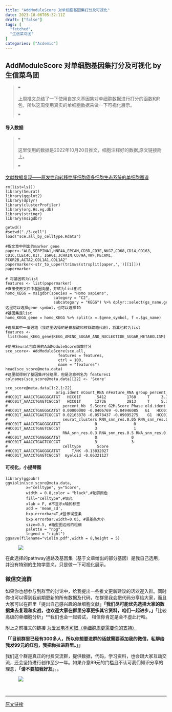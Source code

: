 ```yaml
---
title: "AddModuleScore 对单细胞基因集打分及可视化"
date: 2023-10-06T05:32:11Z
draft: ["false"]
tags: [
  "fetched",
  "生信菜鸟团"
]
categories: ["Acdemic"]
---
```

AddModuleScore 对单细胞基因集打分及可视化 by 生信菜鸟团
------
<div><section data-tool="mdnice编辑器" data-website="https://www.mdnice.com"><blockquote data-tool="mdnice编辑器"><span>❝</span><p>上周推文总结了一下使用自定义基因集对单细胞数据进行打分的函数和R包，所以这周使用真实的单细胞数据来做一下可视化展示。</p><span>❞</span></blockquote><h4 data-tool="mdnice编辑器"><span></span>导入数据<span></span></h4><blockquote data-tool="mdnice编辑器"><span>❝</span><p>这里使用的数据是2022年10月20日推文，细胞注释好的数据,原文链接附上。</p><span>❞</span></blockquote><p data-tool="mdnice编辑器"><a href="https://mp.weixin.qq.com/s?__biz=MzUzMTEwODk0Ng==&amp;mid=2247506984&amp;idx=1&amp;sn=bd7ac63a4c5ed523e865bc16ca1e0c88&amp;scene=21#wechat_redirect" data-linktype="2">文献数据复现——原发性和转移性肝细胞癌多细胞生态系统的单细胞图谱</a></p><pre data-tool="mdnice编辑器"><span></span><code>rm(list=ls())<br><span>library</span>(Seurat)<br><span>library</span>(ggplot2)<br><span>library</span>(dplyr)<br><span>library</span>(clusterProfiler)<br><span>library</span>(org.Hs.eg.db)<br><span>library</span>(stringr)<br><span>library</span>(msigdbr)<br><br>getwd()<br><span>#setwd("./3-cell")  </span><br>load(<span>"sce.all_by_celltype.Rdata"</span>)<br><br><span>#取文章中列出的marker gene</span><br>paper&lt;-<span>"ALB,SERPINA1,HNF4A,EPCAM,CD3D,CD3E,NKG7,CD68,CD14,CD163,<br>CD1C,CLEC4C,KIT, IGHG1,JCHAIN,CD79A,VWF,PECAM1,<br>FCGR2B,ACTA2,COL1A1,COL1A2"</span><br>papermarker&lt;-str_to_upper(trimws(strsplit(paper,<span>','</span>)[[<span>1</span>]]))<br>papermarker<br><br><span># 将基因转为list </span><br>features &lt;- list(papermarker)<br><span>#直接使用文件中基因向量，并转为list形式</span><br>homo_KEGG = msigdbr(species = <span>"Homo sapiens"</span>,<br>                     category = <span>"C2"</span>,<br>                     subcategory = <span>"KEGG"</span>) %&gt;% dplyr::select(gs_name,gene_symbol)<span>#这里可以选择gene symbol，也可以选择ID</span><br><span>#基因集是list</span><br>homo_KEGG_gene = homo_KEGG %&gt;% split(x =.$gene_symbol, f =.$gs_name)<br><br><span>#选择其中一条通路（我这里选择的是氨基酸和核苷酸糖代谢），将其也转为list</span><br>features &lt;- list(homo_KEGG_gene$KEGG_AMINO_SUGAR_AND_NUCLEOTIDE_SUGAR_METABOLISM)<br><br><span>#使用Seurat包自带的AddModuleScore函数打分</span><br>sce_score&lt;- AddModuleScore(sce.all,<br>                       features = features,<br>                       ctrl = <span>100</span>,<br>                       name = <span>"features"</span>)<br>head(sce_score@meta.data)<br><span>#这里就得到了基因集评分结果，但是注意列名为 features1</span><br>colnames(sce_score@meta.data)[<span>22</span>] &lt;- <span>'Score'</span><br><br>sce_score@meta.data[<span>1</span>:<span>2</span>,<span>1</span>:<span>22</span>]<br><span>#                     orig.ident nCount_RNA nFeature_RNA group percent_mito percent_ribo</span><br><span>#HCC01T_AAACCTGAGGGCATGT   HCC01T       5412         1768     T     3.782703     32.07799</span><br><span>#HCC01T_AAACCTGAGTCGCCGT   HCC01T      12726         2813     T     5.395268     31.67196</span><br><span>#                        percent_hb  S.Score G2M.Score Phase old.ident RNA_snn_res.0.01</span><br><span>#HCC01T_AAACCTGAGGGCATGT 0.00000000 -0.0406769 -0.04946085   G1   HCC01T                0</span><br><span>#HCC01T_AAACCTGAGTCGCCGT 0.02163878 -0.0578437 -0.09095275    G1  HCC01T               2</span><br><span>#                        seurat_clusters RNA_snn_res.0.05 RNA_snn_res.0.1 RNA_snn_res.0.2</span><br><span>#HCC01T_AAACCTGAGGGCATGT               0                0               0               0</span><br><span>#HCC01T_AAACCTGAGTCGCCGT               3                1               1               3</span><br> <span>#                       RNA_snn_res.0.3 RNA_snn_res.0.5 RNA_snn_res.0.8 RNA_snn_res.1</span><br><span>#HCC01T_AAACCTGAGGGCATGT               0               0               0             0</span><br><span>#HCC01T_AAACCTGAGTCGCCGT               3               3               3             3</span><br><span>#                        celltype       Score</span><br><span>#HCC01T_AAACCTGAGGGCATGT     T/NK -0.13832027</span><br><span>#HCC01T_AAACCTGAGTCGCCGT  myeloid -0.06321127</span><br></code></pre><h4 data-tool="mdnice编辑器"><span></span>可视化，小提琴图<span></span></h4><pre data-tool="mdnice编辑器"><span></span><code><span>library</span>(ggpubr)<br>ggviolin(sce_score@meta.data, <br>         x=<span>"celltype"</span>, y=<span>"Score"</span>, <br>         width = <span>0.8</span>,color = <span>"black"</span>,<span>#轮廓颜色</span><br>         fill=<span>"celltype"</span>,<span>#填充 </span><br>         xlab = <span>F</span>, <span>#不显示x轴的标签 </span><br>         add = <span>'mean_sd'</span>, <br>         bxp.errorbar=<span>T</span>,<span>#显示误差条         </span><br>         bxp.errorbar.width=<span>0.05</span>, <span>#误差条大小          </span><br>         size=<span>0.5</span>, <span>#箱型图边线的粗细</span><br>         palette = <span>"npg"</span>, <br>         legend = <span>"right"</span>)<br>ggsave(filename=<span>"violin.pdf"</span>,width = <span>8</span>,height = <span>5</span>)<br></code></pre><figure data-tool="mdnice编辑器"><img data-ratio="0.6266009852216748" data-src="https://mmbiz.qpic.cn/mmbiz_png/iaRJcrq2Los9mMUUuyIrvcW6JA7qtYVJu4kaDQcibEjfC5b06n8LQic7NaCv3yISGuKn97mFpShwn8bnMUvHaNlOw/640?wx_fmt=png" data-type="png" data-w="1015" src="https://mmbiz.qpic.cn/mmbiz_png/iaRJcrq2Los9mMUUuyIrvcW6JA7qtYVJu4kaDQcibEjfC5b06n8LQic7NaCv3yISGuKn97mFpShwn8bnMUvHaNlOw/640?wx_fmt=png"></figure><p data-tool="mdnice编辑器">在此选择的pathway通路及基因集（基于文章给出的部分基因）是我自己选用，并没有特别的生物学意义，只是做一下可视化展示。</p><h3 data-tool="mdnice编辑器"><span></span><span>微信交流群</span><span></span></h3><p data-tool="mdnice编辑器">如果你也想参与到群里的讨论中，给我提出一些推文更新建议的话欢迎入群。同时你也可以得到我前期更新的所有数据及代码，在群里我会把代码分享给大家，而且大家可以在群里「提出自己感兴趣的单细胞文献」<strong>「我们尽可能优先选择大家的数据集去复现和实战，也欢迎大家在群里分享更多其它资料，咱们一起进步，」</strong>「比较高级的单细胞分析」**我们也会一起尝试， 相信你肯定是会不虚此行哈。</p><p data-tool="mdnice编辑器">附上之前推文的链接 <a href="https://mp.weixin.qq.com/s?__biz=MzUzMTEwODk0Ng==&amp;mid=2247512238&amp;idx=1&amp;sn=e0c6dc2ea0e089aabb78133e50fb5d7f&amp;scene=21#wechat_redirect" data-linktype="2">为爱发电不可取（单细胞周更需要你的支持）</a></p><p data-tool="mdnice编辑器"><strong>「「目前群里已经有300多人，所以你想要进群的话就需要添加我的微信，私聊给我发99元的红包，我把你拉进群里。」」</strong></p><p data-tool="mdnice编辑器">我们这个群是真正的付费交流群，提供数据，代码，学习资料，也会跟大家互动交流，还会坚持进行创作至少一年。如果介意99元的门槛且不认可我们知识分享的理念，<strong>「请不要加我好友」</strong>。。</p><figure data-tool="mdnice编辑器"><img data-ratio="1" data-src="https://mmbiz.qpic.cn/mmbiz_png/iaRJcrq2Los9mMUUuyIrvcW6JA7qtYVJuo5uRuMd3epiabMIt9Q7KCCatTTXMoz4Og2tiaWFDRbDfh6buc52Z2jyw/640?wx_fmt=png" data-type="png" data-w="172" src="https://mmbiz.qpic.cn/mmbiz_png/iaRJcrq2Los9mMUUuyIrvcW6JA7qtYVJuo5uRuMd3epiabMIt9Q7KCCatTTXMoz4Og2tiaWFDRbDfh6buc52Z2jyw/640?wx_fmt=png"></figure></section><p><br></p><p><mp-style-type data-value="10000"></mp-style-type></p></div>  
<hr>
<a href="https://mp.weixin.qq.com/s/QXiHfZbLCxA0xj80HatDmQ",target="_blank" rel="noopener noreferrer">原文链接</a>
